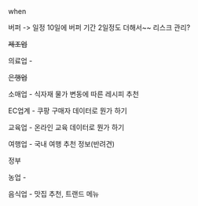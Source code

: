 when

버퍼 -> 일정 10일에 버퍼 기간 2일정도 더해서~~ 리스크 관리?

~~제조업~~

의료업 - 

~~은행업~~

소매업 - 식자재 물가 변동에 따른 레시피 추천

EC업계 - 쿠팡 구매자 데이터로 뭔가 하기

교육업 - 온라인 교육 데이터로 뭔가 하기

여행업 - 국내 여행 추천 정보(반려견)

정부

농업 - 

음식업 - 맛집 추천, 트랜드 메뉴
